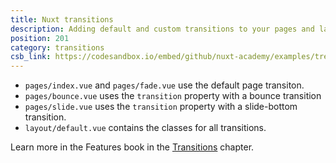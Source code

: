 ```yaml
---
title: Nuxt transitions
description: Adding default and custom transitions to your pages and layouts
position: 201
category: transitions
csb_link: https://codesandbox.io/embed/github/nuxt-academy/examples/tree/master/transitions/nuxt-transitions
---
```


<example-intro></example-intro>

- `pages/index.vue` and `pages/fade.vue` use the default page transiton.
- `pages/bounce.vue` uses the `transition` property with a bounce transition
- `pages/slide.vue` uses the `transition` property with a slide-bottom transition.
- `layout/default.vue` contains the classes for all transitions.

<base-alert type="next">

Learn more in the Features book in the [Transitions](/docs/2.x/features/transitions) chapter.

</base-alert>

<code-sandbox :src="csb_link"></code-sandbox>
